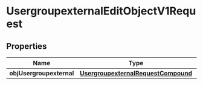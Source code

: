 

# UsergroupexternalEditObjectV1Request

## Properties

Name | Type | Description | Notes
------------ | ------------- | ------------- | -------------
**objUsergroupexternal** | [**UsergroupexternalRequestCompound**](UsergroupexternalRequestCompound.md) |  | 




